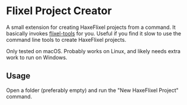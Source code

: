# Flixel Project Creator

A small extension for creating HaxeFlixel projects from a command. It basically invokes [flixel-tools](Makoren/FlixelProjectCreator) for you. Useful if you find it slow to use the command line tools to create HaxeFlixel projects.

Only tested on macOS. Probably works on Linux, and likely needs extra work to run on Windows.

## Usage

Open a folder (preferably empty) and run the "New HaxeFlixel Project" command.